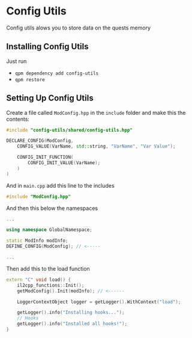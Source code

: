 # Config Utils

Config utils alows you to store data on the quests memory

## Installing Config Utils

Just run
- `qpm dependency add config-utils`
- `qpm restore`

## Setting Up Config Utils

Create a file called `ModConfig.hpp` in the `include` folder and make this the contents:

```cpp
#include "config-utils/shared/config-utils.hpp"

DECLARE_CONFIG(ModConfig,
    CONFIG_VALUE(VarName, std::string, "VarName", "Var Value");

    CONFIG_INIT_FUNCTION(
        CONFIG_INIT_VALUE(VarName);
    )
)
```

And in `main.cpp` add this line to the includes
```cpp
#include "ModConfig.hpp"
```

And then this below the namespaces
```cpp
...

using namespace GlobalNamespace;

static ModInfo modInfo;
DEFINE_CONFIG(ModConfig); // <-----

...
```

Then add this to the load function
```cpp
extern "C" void load() {
    il2cpp_functions::Init();
    getModConfig().Init(modInfo); // <------

    LoggerContextObject logger = getLogger().WithContext("load");

    getLogger().info("Installing hooks...");
    // Hooks
    getLogger().info("Installed all hooks!");
}
```
